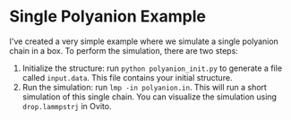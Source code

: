 # Single Polyanion Example
I've created a very simple example where we simulate a single polyanion chain in a box. To perform the simulation, there are two steps:

1. Initialize the structure: run `python polyanion_init.py` to generate a file called `input.data`. This file contains your initial structure.
2. Run the simulation: run `lmp -in polyanion.in`. This will run a short simulation of this single chain. You can visualize the simulation using `drop.lammpstrj` in Ovito.